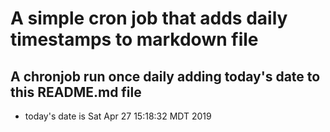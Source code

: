 A simple cron job that adds daily timestamps to markdown file
============================================================
## A chronjob run once daily adding today's date to this README.md file
* today's date is Sat Apr 27 15:18:32 MDT 2019
